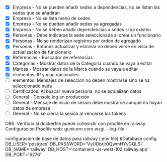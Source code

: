 * [X] Empresa - No se pueden añadir sedes a dependencias, no se listan las sedes que se añadirán
* [X] Empresa - No se lista menú de sedes
* [X] Empresa - No se pueden añadir sedes ya agregadas
* [X] Empresa - No se deben añadir dependencias a sedes si ya existen
* [X] Personas - Debe indicarse la sede seleccionada al crear un funcionario
* [X] Personas - No se renderizan registros por orden de agregado
* [X] Personas - Botones actualizar y eliminar no deben verse en vista de actualizacion de funcionario
* [X] Referencias - Buscador de referencias
* [X] Categorías - Mostrar datos de la Categoria cuando se vaya a editar
* [X] Marcas - Mostrar datos de la Marca cuando se vaya a editar
* [X] elementos: IP y mac opcionales
* [ ] elementos: Mensajes de seleccion no deben mostrarse sino se ha seleccionado nada
* [ ] Certificados: Al buscar nueva persona, no se actualizan datos
* [ ] General - Console.log en producción
* [ ] General - Mensaje de inicio de sesion debe mostrarse aunque no hayan datos de empresa
* [ ] General - No se cierra la sesión al vencerse los tokens

OBS. Verificar si dockerfile puede cohexistir con procfile en railway.
Configuracion Procfile
web: gunicorn core.wsgi --log-file -

configuracion de base de datos para railway (.env file)
#Database config
DB_USER='postgres'
DB_PASSWORD='VyUDbrjr0QwmHYvGQLSl'
DB_NAME='railway'
DB_HOST='containers-us-west-102.railway.app'
DB_PORT='6276'
